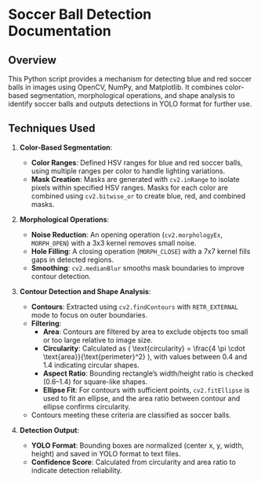 # Soccer Ball Detection Documentation

## Overview
This Python script provides a mechanism for detecting blue and red soccer balls in images using OpenCV, NumPy, and Matplotlib. It combines color-based segmentation, morphological operations, and shape analysis to identify soccer balls and outputs detections in YOLO format for further use.

## Techniques Used

1. **Color-Based Segmentation**:
   - **Color Ranges**: Defined HSV ranges for blue and red soccer balls, using multiple ranges per color to handle lighting variations.
   - **Mask Creation**: Masks are generated with `cv2.inRange` to isolate pixels within specified HSV ranges. Masks for each color are combined using `cv2.bitwise_or` to create blue, red, and combined masks.

2. **Morphological Operations**:
   - **Noise Reduction**: An opening operation (`cv2.morphologyEx`, `MORPH_OPEN`) with a 3x3 kernel removes small noise.
   - **Hole Filling**: A closing operation (`MORPH_CLOSE`) with a 7x7 kernel fills gaps in detected regions.
   - **Smoothing**: `cv2.medianBlur` smooths mask boundaries to improve contour detection.

3. **Contour Detection and Shape Analysis**:
   - **Contours**: Extracted using `cv2.findContours` with `RETR_EXTERNAL` mode to focus on outer boundaries.
   - **Filtering**:
     - **Area**: Contours are filtered by area to exclude objects too small or too large relative to image size.
     - **Circularity**: Calculated as \( \text{circularity} = \frac{4 \pi \cdot \text{area}}{\text{perimeter}^2} \), with values between 0.4 and 1.4 indicating circular shapes.
     - **Aspect Ratio**: Bounding rectangle’s width/height ratio is checked (0.6–1.4) for square-like shapes.
     - **Ellipse Fit**: For contours with sufficient points, `cv2.fitEllipse` is used to fit an ellipse, and the area ratio between contour and ellipse confirms circularity.
   - Contours meeting these criteria are classified as soccer balls.

4. **Detection Output**:
   - **YOLO Format**: Bounding boxes are normalized (center x, y, width, height) and saved in YOLO format to text files.
   - **Confidence Score**: Calculated from circularity and area ratio to indicate detection reliability.